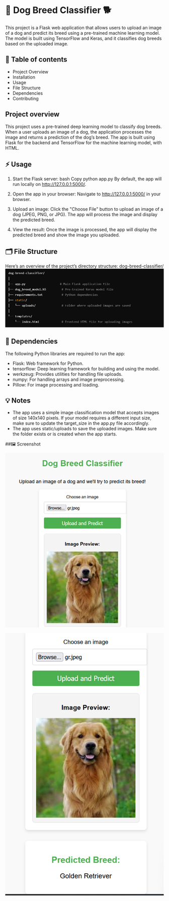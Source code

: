 
# 🐶 Dog Breed Classifier 🐕

This project is a Flask web application that allows users to upload an image of a dog and predict its breed using a pre-trained machine learning model. The model is built using TensorFlow and Keras, and it classifies dog breeds based on the uploaded image.


## 📑 Table of contents
- Project Overview
- Installation
- Usage
- File Structure
- Dependencies
- Contributing


## Project overview
This project uses a pre-trained deep learning model to classify dog breeds. When a user uploads an image of a dog, the application processes the image and returns a prediction of the dog’s breed. The app is built using Flask for the backend and TensorFlow for the machine learning model, with HTML.
## ⚡ Usage
1. Start the Flask server:
bash
Copy
python app.py
By default, the app will run locally on http://127.0.0.1:5000/.

2. Open the app in your browser:
Navigate to http://127.0.0.1:5000/ in your browser.

3. Upload an image:
Click the "Choose File" button to upload an image of a dog (JPEG, PNG, or JPG). The app will process the image and display the predicted breed.

4. View the result:
Once the image is processed, the app will display the predicted breed and show the image you uploaded.


## 🗂️ File Structure

Here’s an overview of the project’s directory structure:
dog-breed-classifier/
![Alter](https://github.com/AdityaTagde/Dogs_Breed_classification/blob/main/Screenshot%202025-01-17%20234833.png)

## 🧩 Dependencies
The following Python libraries are required to run the app:

- Flask: Web framework for Python.
- tensorflow: Deep learning framework for building and using the model.
- werkzeug: Provides utilities for handling file uploads.
- numpy: For handling arrays and image preprocessing.
- Pillow: For image processing and loading.
## 💡 Notes
- The app uses a simple image classification model that accepts images of size 140x140 pixels. If your model requires a different input size, make sure to update the target_size in the app.py file accordingly.
- The app uses static/uploads to save the uploaded images. Make sure the folder exists or is created when the app starts.

  
##🖼️ Screenshot

![App Screenshot](https://github.com/AdityaTagde/Dogs_Breed_classification/blob/main/Screenshot%202025-01-17%20235348.png)

![App Screenshot](https://github.com/AdityaTagde/Dogs_Breed_classification/blob/main/Screenshot%202025-01-17%20235417.png)

